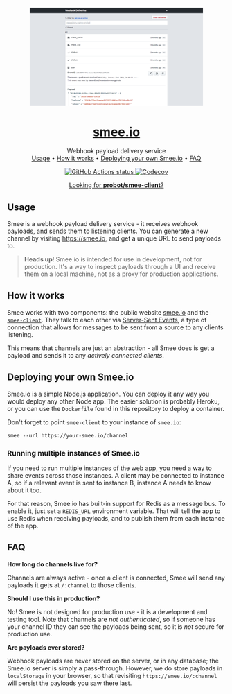 <p align="center">
  <img src="/public/screenshot.png" width="400">
</p>

<h1 align="center"><a href="https://smee.io">smee.io</a></h1>

<p align="center">
  Webhook payload delivery service<br>
  <a href="#usage">Usage</a> •
  <a href="#how-it-works">How it works</a> •
  <a href="#deploying-your-own-smeeio">Deploying your own Smee.io</a> •
  <a href="#faq">FAQ</a>
</p>

<p align="center"><a href="https://github.com/probot/smee.io"><img alt="GitHub Actions status" src="https://github.com/probot/smee.io/workflows/Node%20CI/badge.svg"> <a href="https://codecov.io/gh/probot/smee.io/"><img src="https://badgen.now.sh/codecov/c/github/probot/smee.io" alt="Codecov"></a></p>

<p align="center"><a href="https://github.com/probot/smee-client">Looking for <strong>probot/smee-client</strong>?</a></p>

## Usage

Smee is a webhook payload delivery service - it receives webhook payloads, and sends them to listening clients. You can generate a new channel by visiting https://smee.io, and get a unique URL to send payloads to.

> **Heads up**! Smee.io is intended for use in development, not for production. It's a way to inspect payloads through a UI and receive them on a local machine, not as a proxy for production applications.

## How it works

Smee works with two components: the public website [smee.io](https://smee.io/) and the [`smee-client`](https://github.com/probot/smee-client). They talk to each other via [Server-Sent Events](https://developer.mozilla.org/en-US/docs/Web/API/Server-sent_events/Using_server-sent_events), a type of connection that allows for messages to be sent from a source to any clients listening.

This means that channels are just an abstraction - all Smee does is get a payload and sends it to any _actively connected clients_.

## Deploying your own Smee.io

Smee.io is a simple Node.js application. You can deploy it any way you would deploy any other Node app. The easier solution is probably Heroku, or you can use the `Dockerfile` found in this repository to deploy a container.

Don't forget to point `smee-client` to your instance of `smee.io`:

```
smee --url https://your-smee.io/channel 
```

### Running multiple instances of Smee.io

If you need to run multiple instances of the web app, you need a way to share events across those instances. A client may be connected to instance A, so if a relevant event is sent to instance B, instance A needs to know about it too.

For that reason, Smee.io has built-in support for Redis as a message bus. To enable it, just set a `REDIS_URL` environment variable. That will tell the app to use Redis when receiving payloads, and to publish them from each instance of the app.

## FAQ

**How long do channels live for?**

Channels are always active - once a client is connected, Smee will send any payloads it gets at `/:channel` to those clients.

**Should I use this in production?**

No! Smee is not designed for production use - it is a development and testing tool. Note that channels are _not authenticated_, so if someone has your channel ID they can see the payloads being sent, so it is _not_ secure for production use.

**Are payloads ever stored?**

Webhook payloads are never stored on the server, or in any database; the Smee.io server is simply a pass-through. However, we do store payloads in `localStorage` in your browser, so that revisiting `https://smee.io/:channel` will persist the payloads you saw there last.
